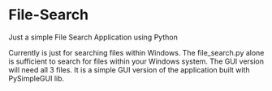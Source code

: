 # File-Search
Just a simple File Search Application using Python

Currently is just for searching files within Windows.
The file_search.py alone is sufficient to search for files within your Windows system.
The GUI version will need all 3 files. It is a simple GUI version of the application built with PySimpleGUI lib.

